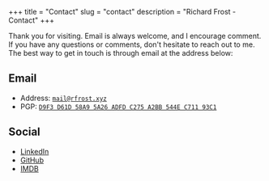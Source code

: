 +++
title = "Contact"
slug = "contact"
description = "Richard Frost - Contact"
+++

Thank you for visiting. Email is always welcome, and I encourage comment. If you have any questions or comments, don't hesitate to reach out to me. The best way to get in touch is through email at the address below:

## Email

- Address: [`mail@rfrost.xyz`](mailto:mail@rfrost.xyz?subject=Website%20enquiry)
- PGP: [`D9F3 D61D 58A9 5A26 ADFD C275 A2BB 544E C711 93C1`](/rf.asc)

## Social

- [LinkedIn](https://www.linkedin.com/in/rfrost-xyz)
- [GitHub](https://www.github.com/rfrost-xyz)
- [IMDB](https://www.imdb.com/name/nm9553938/?ref_=ttfc_fc_cr82)
